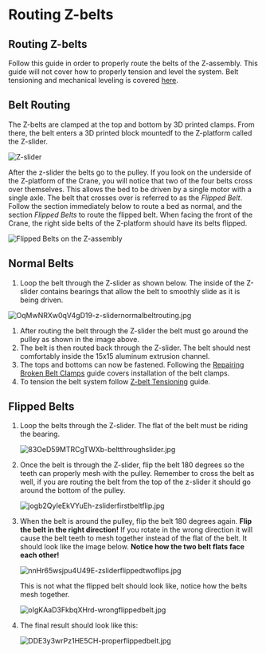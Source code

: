 # Routing Z-belts

## Routing Z-belts

Follow this guide in order to properly route the belts of the Z-assembly. This guide will not cover how to properly tension and level the system. Belt tensioning and mechanical leveling is covered [here](https://m3d.gitbook.io/promega-docs/maintenance-guides/belt-tensioning-and-mechanical-leveling).

## Belt Routing

The Z-belts are clamped at the top and bottom by 3D printed clamps. From there, the belt enters a 3D printed block mountedf to the Z-platform called the Z-slider.

![Z-slider](../.gitbook/assets/unyfc5q5yhxmiplc-z-slider.jpg)

After the z-slider the belts go to the pulley. If you look on the underside of the Z-platform of the Crane, you will notice that two of the four belts cross over themselves. This allows the bed to be driven by a single motor with a single axle. The belt that crosses over is referred to as the _Flipped Belt_. Follow the section immediately below to route a bed as normal, and the section _Flipped Belts_ to route the flipped belt. When facing the front of the Crane, the right side belts of the Z-platform should have its belts flipped.

![Flipped Belts on the Z-assembly](../.gitbook/assets/ueredp4tlweemr8t-flippedbelts.jpg)

## Normal Belts

1. Loop the belt through the Z-slider as shown below. The inside of the Z-slider contains bearings that allow the belt to smoothly slide as it is being driven.

![OqMwNRXw0qV4gD19-z-slidernormalbeltrouting.jpg](../.gitbook/assets/oqmwnrxw0qv4gd19-z-slidernormalbeltrouting.jpg)

1. After routing the belt through the Z-slider the belt must go around the pulley as shown in the image above.
2. The belt is then routed back through the Z-slider. The belt should nest comfortably inside the 15x15 aluminum extrusion channel.
3. The tops and bottoms can now be fastened. Following the [Repairing Broken Belt Clamps](https://m3d.gitbook.io/promega-docs/repair-guides/repairing-broken-belt-clamps) guide covers installation of the belt clamps. 
4. To tension the belt system follow [Z-belt Tensioning](https://m3d.gitbook.io/promega-docs/maintenance-guides/belt-tensioning-and-mechanical-leveling#z-assembly) guide.

## Flipped Belts

1. Loop the belts through the Z-slider. The flat of the belt must be riding the bearing.

   ![83OeD59MTRCgTWXb-beltthroughslider.jpg](../.gitbook/assets/83oed59mtrcgtwxb-beltthroughslider.jpg)

2. Once the belt is through the Z-slider, flip the belt 180 degrees so the teeth can properly mesh with the pulley. Remember to cross the belt as well, if you are routing the belt from the top of the z-slider it should go around the bottom of the pulley.

   ![jogb2QyIeEkVYuEh-zsliderfirstbeltflip.jpg](../.gitbook/assets/jogb2qyieekvyueh-zsliderfirstbeltflip.jpg)

3. When the belt is around the pulley, flip the belt 180 degrees again. **Flip the belt in the right direction!** If you rotate in the wrong direction it will cause the belt teeth to mesh together instead of the flat of the belt. It should look like the image below. **Notice how the two belt flats face each other!**

   ![nnHr65wsjpu4U49E-zsliderflippedtwoflips.jpg](../.gitbook/assets/nnhr65wsjpu4u49e-zsliderflippedtwoflips.jpg)

   This is not what the flipped belt should look like, notice how the belts mesh together.

   ![oIgKAaD3FkbqXHrd-wrongflippedbelt.jpg](../.gitbook/assets/oigkaad3fkbqxhrd-wrongflippedbelt.jpg)

4. The final result should look like this:

   ![DDE3y3wrPz1HE5CH-properflippedbelt.jpg](../.gitbook/assets/dde3y3wrpz1he5ch-properflippedbelt.jpg)

